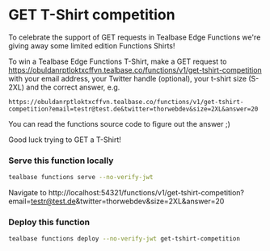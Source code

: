 # GET T-Shirt competition

To celebrate the support of GET requests in Tealbase Edge Functions we're giving away some limited edition Functions Shirts!

To win a Tealbase Edge Functions T-Shirt, make a GET request to https://obuldanrptloktxcffvn.tealbase.co/functions/v1/get-tshirt-competition with your email address, your Twitter handle (optional), your t-shirt size (S-2XL) and the correct answer, e.g.

```text
https://obuldanrptloktxcffvn.tealbase.co/functions/v1/get-tshirt-competition?email=testr@test.de&twitter=thorwebdev&size=2XL&answer=20
```

You can read the functions source code to figure out the answer ;)

Good luck trying to GET a T-Shirt!

### Serve this function locally

```bash
tealbase functions serve --no-verify-jwt
```

Navigate to http://localhost:54321/functions/v1/get-tshirt-competition?email=testr@test.de&twitter=thorwebdev&size=2XL&answer=20

### Deploy this function

```bash
tealbase functions deploy --no-verify-jwt get-tshirt-competition
```
